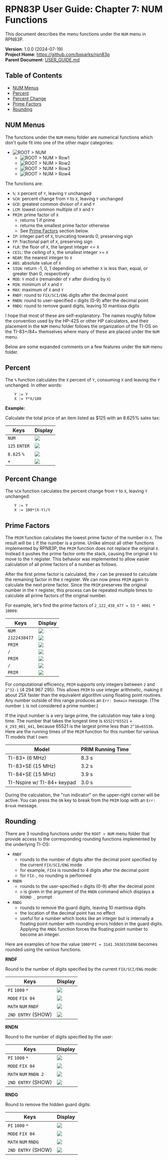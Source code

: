 # RPN83P User Guide: Chapter 7: NUM Functions

This document describes the menu functions under the `NUM` menu in RPN83P.

**Version**: 1.0.0 (2024-07-19)\
**Project Home**: https://github.com/bxparks/rpn83p \
**Parent Document**: [USER_GUIDE.md](USER_GUIDE.md)

## Table of Contents

- [NUM Menus](#num-menus)
- [Percent](#percent)
- [Percent Change](#percent-change)
- [Prime Factors](#prime-factors)
- [Rounding](#rounding)

## NUM Menus

The functions under the `NUM` menu folder are numerical functions which don't
quite fit into one of the other major categories:

- ![ROOT > NUM](images/menu/root-num.png)
    - ![ROOT > NUM > Row1](images/menu/root-num-1.png)
    - ![ROOT > NUM > Row2](images/menu/root-num-2.png)
    - ![ROOT > NUM > Row3](images/menu/root-num-3.png)
    - ![ROOT > NUM > Row4](images/menu/root-num-4.png)

The functions are:

- `%`: `X` percent of `Y`, leaving `Y` unchanged
- `%CH`: percent change from `Y` to `X`, leaving `Y` unchanged
- `GCD`: greatest common divisor of `X` and `Y`
- `LCM`: lowest common multiple of `X` and `Y`
- `PRIM`: prime factor of `X`
    - returns 1 if prime
    - returns the smallest prime factor otherwise
    - See [Prime Factors](#prime-factors) section below.
- `IP`: integer part of `X`, truncating towards 0, preserving sign
- `FP`: fractional part of `X`, preserving sign
- `FLR`: the floor of `X`, the largest integer <= `X`
- `CEIL`: the ceiling of `X`, the smallest integer >= `X`
- `NEAR`: the nearest integer to `X`
- `ABS`: absolute value of `X`
- `SIGN`: return -1, 0, 1 depending on whether `X` is less than, equal, or
    greater than 0, respectively
- `MOD`: `Y` mod `X` (remainder of `Y` after dividing by `X`)
- `MIN`: minimum of `X` and `Y`
- `MAX`: maximum of `X` and `Y`
- `RNDF`: round to `FIX/SCI/ENG` digits after the decimal point
- `RNDN`: round to user-specified `n` digits (0-9) after the decimal point
- `RNDG`: round to remove guard digits, leaving 10 mantissa digits

I hope that most of these are self-explanatory. The names roughly follow the
convention used by the HP-42S or other HP calculators, and their placement in
the `NUM` menu folder follows the organization of the TI-OS on the TI-83+/84+
themselves where many of these are placed under the `NUM` menu.

Below are some expanded comments on a few features under the `NUM` menu folder.

## Percent

The `%` function calculates the `X` percent of `Y`, consuming `X` and leaving
the `Y` unchanged. In other words:

```
    Y := Y
    X := Y*X/100
```

**Example:**

Calculate the total price of an item listed as $125 with an 8.625% sales tax:

| **Keys**              | **Display** |
| ----------------      | --------------------- |
| `NUM`                 | ![](images/num/percent-1.png) |
| `125` `ENTER`         | ![](images/num/percent-2.png) |
| `8.625` `%`           | ![](images/num/percent-3.png) |
| `+`                   | ![](images/num/percent-4.png) |

## Percent Change

The `%CH` function calculates the percent change from `Y` to `X`, leaving `Y`
unchanged:

```
    Y := Y
    X := 100*(X-Y)/Y
```

## Prime Factors

The `PRIM` function calculates the lowest prime factor of the number in `X`. The
result will be `1` if the number is a prime. Unlike almost all other functions
implemented by RPN83P, the `PRIM` function does not replace the original `X`.
Instead it pushes the prime factor onto the stack, causing the original `X` to
move to the `Y` register. This behavior was implemented to allow easier
calculation of all prime factors of a number as follows.

After the first prime factor is calculated, the `/` can be pressed to calculate
the remaining factor in the `X` register. We can now press `PRIM` again to
calculate the next prime factor. Since the `PRIM` preserves the original number
in the `Y` register, this process can be repeated multiple times to calculate
all prime factors of the original number.

For example, let's find the prime factors of `2_122_438_477 = 53 * 4001 *
10009`:

| **Keys**              | **Display** |
| ----------------      | --------------------- |
| `NUM`                 | ![](images/num/prime-1.png) |
| `2122438477`          | ![](images/num/prime-2.png) |
|  `PRIM`               | ![](images/num/prime-3.png) |
| `/`                   | ![](images/num/prime-4.png) |
| `PRIM`                | ![](images/num/prime-5.png) |
| `/`                   | ![](images/num/prime-6.png) |
| `PRIM`                | ![](images/num/prime-7.png) |

For computational efficiency, `PRIM` supports only integers between `2` and
`2^32-1` (4 294 967 295). This allows `PRIM` to use integer arithmetic, making
it about 25X faster than the equivalent algorithm using floating point routines.
Any number outside of this range produces an `Err: Domain` message. (The number
`1` is not considered a prime number.)

If the input number is a very large prime, the calculation may take a long time.
The number that takes the longest time is `65521*65521` = `4_293_001_441`,
because 65521 is the largest prime less than `2^16=65536`. Here are the running
times of the `PRIM` function for this number for various TI models that I own:

| **Model**                     | **PRIM Running Time** |
| ---                           | ---                   |
| TI-83+ (6 MHz)                | 8.3 s                 |
| TI-83+SE (15 MHz)             | 3.2 s                 |
| TI-84+SE (15 MHz)             | 3.9 s                 |
| TI-Nspire w/ TI-84+ keypad    | 3.0 s                 |

During the calculation, the "run indicator" on the upper-right corner will be
active. You can press the `ON` key to break from the `PRIM` loop with an `Err:
Break` message.

## Rounding

There are 3 rounding functions under the `ROOT > NUM` menu folder that provide
access to the corresponding rounding functions implemented by the underlying
TI-OS:

- `RNDF`
    - rounds to the number of digits after the decimal point specified by the
      current `FIX/SCI/ENG` mode
    - for example, `FIX4` is rounded to 4 digits after the decimal point
    - for `FIX-`, no rounding is performed
- `RNDN`
    - rounds to the user-specified `n` digits (0-9) after the decimal point
    - `n` is given in the argument of the `RNDN` command which displays a `ROUND
      _` prompt
- `RNDG`
    - rounds to remove the guard digits, leaving 10 mantissa digits
    - the location of the decimal point has no effect
    - useful for a number which looks like an integer but is internally a
      floating point number with rounding errors hidden in the guard digits.
      Applying the `RNDG` function forces the floating point number to become an
      integer.

Here are examples of how the value `1000*PI = 3141.5926535898` becomes rounded
using the various functions.

**RNDF**

Round to the number of digits specified by the current `FIX/SCI/ENG` mode:

| **Keys**              | **Display** |
| ----------------      | --------------------- |
| `PI` `1000` `*`       | ![](images/num/rounding-01.png) |
| `MODE` `FIX 04`       | ![](images/num/rounding-02.png) |
| `MATH` `NUM` `RNDF`   | ![](images/num/rounding-03.png) |
| `2ND ENTRY` (SHOW)    | ![](images/num/rounding-04.png) |

**RNDN**

Round to the number of digits specified by the user:

| **Keys**              | **Display** |
| ----------------      | --------------------- |
| `PI` `1000` `*`       | ![](images/num/rounding-05.png) |
| `MODE` `FIX 04`       | ![](images/num/rounding-06.png) |
| `MATH` `NUM` `RNDN 2` | ![](images/num/rounding-07.png) |
| `2ND ENTRY` (SHOW)    | ![](images/num/rounding-08.png) |

**RNDG**

Round to remove the hidden guard digits:

| **Keys**              | **Display** |
| ----------------      | --------------------- |
| `PI` `1000` `*`       | ![](images/num/rounding-09.png) |
| `MODE` `FIX 04`       | ![](images/num/rounding-10.png) |
| `MATH` `NUM` `RNDG`   | ![](images/num/rounding-11.png) |
| `2ND ENTRY` (SHOW)    | ![](images/num/rounding-12.png) |
